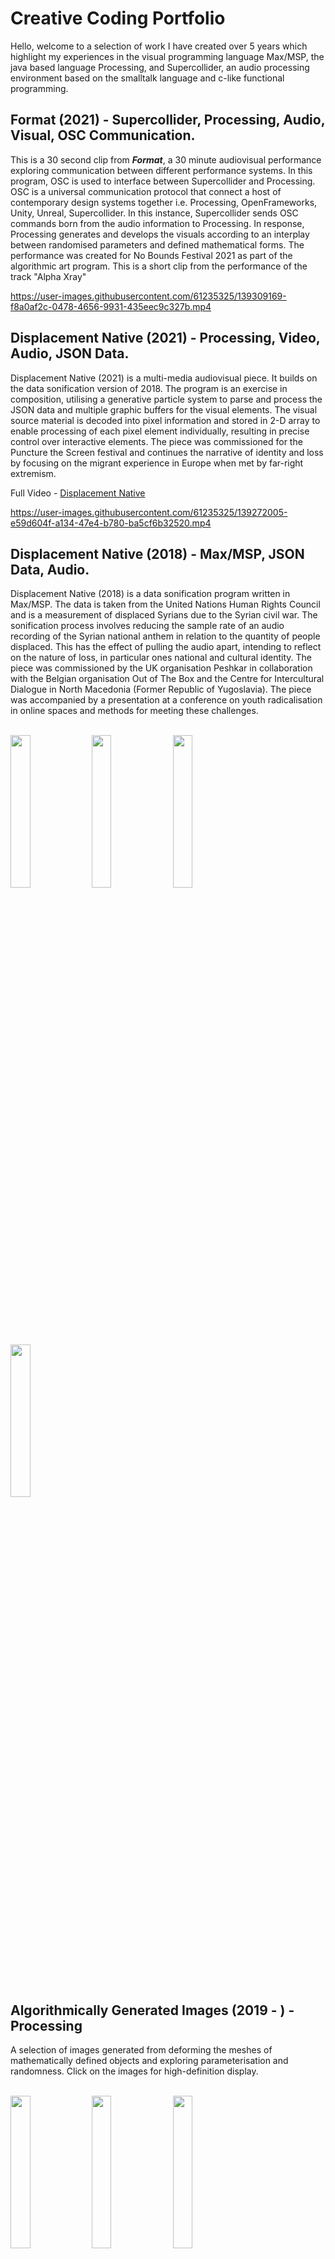 # Creative Coding Portfolio

<p>Hello, welcome to a selection of work I have created over 5 years which highlight my experiences in the visual programming language Max/MSP, the java based language Processing, and Supercollider, an audio processing environment based on the smalltalk language and c-like functional programming. </p>

  
  

## Format (2021) - Supercollider, Processing, Audio, Visual, OSC Communication. 

<p>This is a 30 second clip from <i><b>Format</b></i>, a 30 minute audiovisual performance exploring communication between different performance systems. In this program, OSC is used to interface between Supercollider and Processing. OSC is a universal communication protocol that connect a host of contemporary design systems together i.e. Processing, OpenFrameworks, Unity, Unreal, Supercollider.
In this instance, Supercollider sends OSC commands born from the audio information to Processing. In response, Processing generates and develops the visuals according to an interplay between randomised parameters and defined mathematical forms. The performance was created for No Bounds Festival 2021 as part of the algorithmic art program. This is a short clip from the performance of the track "Alpha Xray" </p> 



https://user-images.githubusercontent.com/61235325/139309169-f8a0af2c-0478-4656-9931-435eec9c327b.mp4






## Displacement Native (2021) - Processing, Video, Audio, JSON Data.

<p>Displacement Native (2021) is a multi-media audiovisual piece. It builds on the data sonification version of 2018. The program is an exercise in composition, utilising a generative particle system to parse and process the JSON data and multiple graphic buffers for the visual elements. The visual source material is decoded into pixel information and stored in 2-D array to enable processing of each pixel element individually, resulting in precise control over interactive elements. The piece was commissioned for the Puncture the Screen festival and continues the narrative of identity and loss by focusing on the migrant experience in Europe when met by far-right extremism. </p>
 Full Video - <a href = "https://vimeo.com/589762956"> Displacement Native </a><br>



https://user-images.githubusercontent.com/61235325/139272005-e59d604f-a134-47e4-b780-ba5cf6b32520.mp4


  
  

## Displacement Native (2018) - Max/MSP, JSON Data, Audio.
  
 <p>Displacement Native (2018) is a data sonification program written in Max/MSP. The data is taken from the United Nations Human Rights Council and is a measurement of displaced Syrians due to the Syrian civil war. The sonification process involves reducing the sample rate of an audio recording of the Syrian national anthem in relation to the quantity of people displaced. This has the effect of pulling the audio apart, intending to reflect on the nature of loss, in particular ones national and cultural identity. The piece was commissioned by the UK organisation Peshkar in collaboration with the Belgian organisation Out of The Box and the Centre for Intercultural Dialogue in North Macedonia (Former Republic of Yugoslavia). The piece was accompanied by a presentation at a conference on youth radicalisation in online spaces and methods for meeting these challenges. </p>
 

<br>
<div class = "row">
  <div class = "column">
    <img src = "https://user-images.githubusercontent.com/61235325/139266586-c82b98d8-ccf1-47a4-8ba3-2b8ddf970285.png" width="25%" height="25%" >
    <img src = "https://user-images.githubusercontent.com/61235325/139267988-d6703880-2dbe-4fe6-b9a0-fb2891ab491e.png" width = "25%" height = "25%">
    <img src = "https://user-images.githubusercontent.com/61235325/139267999-da3ce47a-bd41-4db9-9ee4-f02810b30d58.png" width = "25%" height = "25%">
    <img src = "https://user-images.githubusercontent.com/61235325/139268022-e12bd902-be59-43a9-871e-c664fb3640bc.png" width = "25%" height = "25%">
  </div>
</div>
  
<br><br>
## Algorithmically Generated Images (2019 - ) - Processing

A selection of images generated from deforming the meshes of mathematically defined objects and exploring parameterisation and randomness. Click on the images for high-definition display. 
<br><br>

<div class = "row">
  <div class = "column">
<img src = "https://user-images.githubusercontent.com/61235325/139310018-ce43a580-e998-474d-b177-f6692a661589.jpg" width ="25%" height = "25%">
<img src = "https://user-images.githubusercontent.com/61235325/139310182-82782994-8d3e-4dd6-955e-440d68321cc3.jpg" width = "25%" height = "25%">
<img src = "https://user-images.githubusercontent.com/61235325/139321430-3668fc38-4748-4fae-858f-8d9e0ccb0a67.jpg" width = "25%" height = "25%">
<img src = "https://user-images.githubusercontent.com/61235325/139323661-e5c55fc7-dd37-4eeb-808b-774375d9da8e.jpg" width = "25%" height = "25%">
<img src = "https://user-images.githubusercontent.com/61235325/139324013-1428bb36-f601-4e97-b3c6-336c8478a24d.jpg" width = "25%" height = "25%">
<img src = "https://user-images.githubusercontent.com/61235325/139324218-48db957e-8601-45bd-8574-5308d44210a7.jpg" width = "25%" height = "25%">


  </div>
</div>

